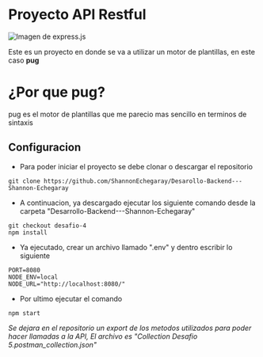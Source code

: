 # Proyecto API Restful

![Imagen de express.js](https://i.imgur.com/ksVYRtt.png)

Este es un proyecto en donde se va a utilizar un motor de plantillas, en este caso **pug**

# ¿Por que pug?

pug es el motor de plantillas que me parecio mas sencillo en terminos de sintaxis

## Configuracion

- Para poder iniciar el proyecto se debe clonar o descargar el repositorio

```
git clone https://github.com/ShannonEchegaray/Desarollo-Backend---Shannon-Echegaray
```

- A continuacion, ya descargado ejecutar los siguiente comando desde la carpeta "Desarrollo-Backend---Shannon-Echegaray"

```
git checkout desafio-4
npm install
```

- Ya ejecutado, crear un archivo llamado ".env" y dentro escribir lo siguiente

```
PORT=8080
NODE_ENV=local
NODE_URL="http://localhost:8080/"
```

- Por ultimo ejecutar el comando

```
npm start
```

*Se dejara en el repositorio un export de los metodos utilizados para poder hacer llamadas a la API, El archivo es "Collection Desafio 5.postman_collection.json"*
